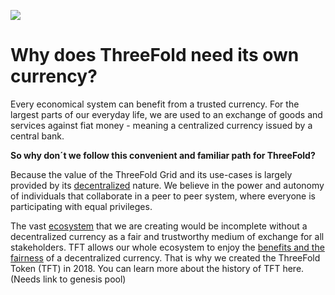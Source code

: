 

![](title_slide_truly_decentralized.png)

# Why does ThreeFold need its own currency?


Every economical system can benefit from a trusted currency. For the largest parts of our everyday life, we are used to an exchange of goods and services against fiat money - meaning a centralized currency issued by a central bank. 

**So why don´t we follow this convenient and familiar path for ThreeFold?**

Because the value of the ThreeFold Grid and its use-cases is largely provided by its [decentralized](true_decentralized_internet_system.md) nature. We believe in the power and autonomy of individuals that collaborate in a peer to peer system, where everyone is participating with equal privileges.

The vast [ecosystem](info_threefold\src\partners.md) that we are creating would be incomplete without a decentralized currency as a fair and trustworthy medium of exchange for all stakeholders. TFT allows our whole ecosystem to enjoy the [benefits and the fairness](token_what.md) of a decentralized currency. That is why we created the ThreeFold Token (TFT) in 2018. 
You can learn more about the history of TFT here. (Needs link to genesis pool)


